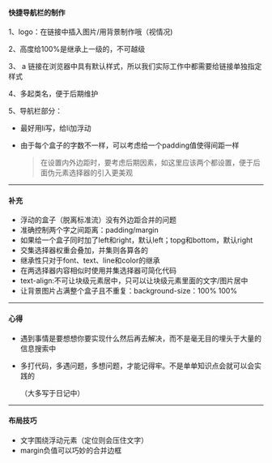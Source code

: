 #### 快捷导航栏的制作

1、logo：在链接中插入图片/用背景制作哦（视情况)

2、高度给100%是继承上一级的，不可越级

3、 a 链接在浏览器中具有默认样式，所以我们实际工作中都需要给链接单独指定样式 

4、多起类名，便于后期维护 

5、导航栏部分：

- 最好用li写，给li加浮动

- 由于每个盒子的字数不一样，可以考虑给一个padding值使得间距一样

  > 在设置内外边距时，要考虑后期因素，如这里应该两个都设置，便于后面伪元素选择器的引入更美观

------

#### 补充

- 浮动的盒子（脱离标准流）没有外边距合并的问题
- 准确控制两个字之间距离：padding/margin
- 如果给一个盒子同时加了left和right，默认left；topg和bottom，默认right
- 交集选择器权重会叠加，并集则各算各的
- 继承性只对于font、text、line和color的继承
- 在两选择器内容相似时使用并集选择器可简化代码
- text-align:不可让块级元素居中，只可以让块级元素里面的文字/图片居中
- 让背景图片占满整个盒子且不重复：background-size：100% 100%

------

#### 心得

- 遇到事情是要想想你要实现什么然后再去解决，而不是毫无目的埋头于大量的信息搜索中

- 多打代码，多遇问题，多想问题，才能记得牢。不是单单知识点会就可以会实践的

  （大多写于日记中）

------

#### 布局技巧

- 文字围绕浮动元素（定位则会压住文字）
- margin负值可以巧妙的合并边框